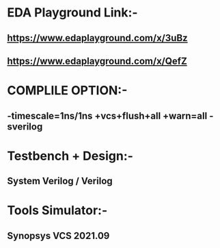 # EDA Playground Link:-

## https://www.edaplayground.com/x/3uBz

## https://www.edaplayground.com/x/QefZ

# COMPLILE OPTION:-

## -timescale=1ns/1ns +vcs+flush+all +warn=all -sverilog

# Testbench + Design:-

## System Verilog / Verilog

# Tools Simulator:-

## Synopsys VCS 2021.09
